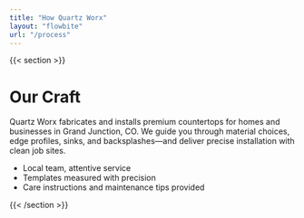 ```yaml
---
title: "How Quartz Worx"
layout: "flowbite"
url: "/process"
---
```


{{< section >}}

# Our Craft

Quartz Worx fabricates and installs premium countertops for homes and businesses in Grand Junction, CO. We guide you through material choices, edge profiles, sinks, and backsplashes—and deliver precise installation with clean job sites.

- Local team, attentive service
- Templates measured with precision
- Care instructions and maintenance tips provided

{{< /section >}}

